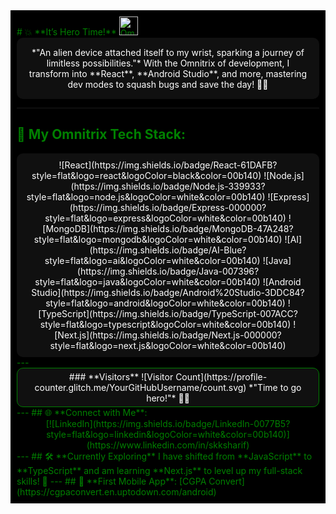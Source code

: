 <div style="background-color:black;color:green;padding:10px;">
  # 💥 **It’s Hero Time!** 
  <img src="https://play-lh.googleusercontent.com/muwussmDegC4eLwdN-pc1VeaBEbIsKkDflXaml1HzgvWFpRZhIE2x6XGe-Si4f1Krg" alt="Omnitrix Icon" width="30" />
<div align="center" style="background-color: #101010; color: white; padding: 15px; border-radius: 10px;">
  *"An alien device attached itself to my wrist, sparking a journey of limitless possibilities."*  
  With the Omnitrix of development, I transform into **React**, **Android Studio**, and more, mastering dev modes to squash bugs and save the day! 🦸‍♂️  
</div>

  ---
  ## 🔧 **My Omnitrix Tech Stack**:
  <div align="center" style="background-color: #101010; color: white; padding: 10px; border-radius: 10px;">
    ![React](https://img.shields.io/badge/React-61DAFB?style=flat&logo=react&logoColor=black&color=00b140)  
    ![Node.js](https://img.shields.io/badge/Node.js-339933?style=flat&logo=node.js&logoColor=white&color=00b140)  
    ![Express](https://img.shields.io/badge/Express-000000?style=flat&logo=express&logoColor=white&color=00b140) 
    ![MongoDB](https://img.shields.io/badge/MongoDB-47A248?style=flat&logo=mongodb&logoColor=white&color=00b140)  
    ![AI](https://img.shields.io/badge/AI-Blue?style=flat&logo=ai&logoColor=white&color=00b140) 
    ![Java](https://img.shields.io/badge/Java-007396?style=flat&logo=java&logoColor=white&color=00b140) 
    ![Android Studio](https://img.shields.io/badge/Android%20Studio-3DDC84?style=flat&logo=android&logoColor=white&color=00b140)
    ![TypeScript](https://img.shields.io/badge/TypeScript-007ACC?style=flat&logo=typescript&logoColor=white&color=00b140)
    ![Next.js](https://img.shields.io/badge/Next.js-000000?style=flat&logo=next.js&logoColor=white&color=00b140)
  </div>
  ---
  <div align="center" style="background-color: #101010; color: white; padding: 5px; border-radius: 10px; border:1px solid green;">
    ### **Visitors**  
    ![Visitor Count](https://profile-counter.glitch.me/YourGitHubUsername/count.svg)  
    *"Time to go hero!"* 🦸‍♂️  
  </div>
  ---
  ## 🌐 **Connect with Me**:
  <div align="center">
    [![LinkedIn](https://img.shields.io/badge/LinkedIn-0077B5?style=flat&logo=linkedin&logoColor=white&color=00b140)](https://www.linkedin.com/in/skksharif)
  </div>
  ---
  ## 🛠️ **Currently Exploring**
  I have shifted from **JavaScript** to **TypeScript** and am learning **Next.js** to level up my full-stack skills! 🚀
  ---
  ## 📱 **First Mobile App**: 
  [CGPA Convert](https://cgpaconvert.en.uptodown.com/android)
</div>
